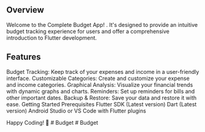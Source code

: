 
## Overview
Welcome to the Complete Budget App! . It's designed to provide an intuitive budget tracking experience for users and offer a comprehensive introduction to Flutter development.

## Features
Budget Tracking: Keep track of your expenses and income in a user-friendly interface.
Customizable Categories: Create and customize your expense and income categories.
Graphical Analysis: Visualize your financial trends with dynamic graphs and charts.
Reminders: Set up reminders for bills and other important dates.
Backup & Restore: Save your data and restore it with ease.
Getting Started
Prerequisites
Flutter SDK (Latest version)
Dart (Latest version)
Android Studio or VS Code with Flutter plugins


Happy Coding! 🚀
#   B u d g e t 
 
 #   B u d g e t 
 
 
